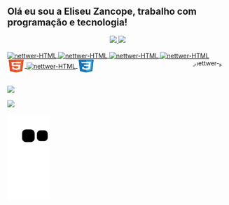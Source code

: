 ## Olá eu sou a Eliseu Zancope, trabalho com programação e tecnologia!
<div align="center">
  <a href="https://github.com/nettwer">
  <img height="180em" src="https://github-readme-stats.vercel.app/api?username=nettwer&show_icons=true&theme=dracula&include_all_commits=true&count_private=true"/>
  <img height="180em" src="https://github-readme-stats.vercel.app/api/top-langs/?username=nettwer&layout=compact&langs_count=7&theme=dracula"/>
</div>
<div style="display: inline_block"><br>

  <img align="center" alt="nettwer-HTML" height="30" width="40" src="https://cdn.jsdelivr.net/gh/devicons/devicon/icons/wordpress/wordpress-original.svg" />
  <img align="center" alt="nettwer-HTML" height="30" width="40" src="https://cdn.jsdelivr.net/gh/devicons/devicon/icons/php/php-original.svg" />
  <img align="center" alt="nettwer-HTML" height="30" width="40" src="https://cdn.jsdelivr.net/gh/devicons/devicon/icons/flutter/flutter-original.svg" />
  <img align="center" alt="nettwer-HTML" height="30" width="40" src="https://cdn.jsdelivr.net/gh/devicons/devicon/icons/android/android-original.svg" />
  <img align="center" alt="nettwer-HTML" height="30" width="40" src="https://raw.githubusercontent.com/devicons/devicon/master/icons/html5/html5-original.svg">
  <img align="center" alt="nettwer-HTML" height="30" width="40" src="https://cdn.jsdelivr.net/gh/devicons/devicon/icons/bootstrap/bootstrap-plain-wordmark.svg" />
  <img align="center" alt="nettwer-HTML" height="30" width="40" src="https://raw.githubusercontent.com/devicons/devicon/master/icons/css3/css3-original.svg">
 
  <img align="right" alt="nettwer-pic" height="150" style="border-radius:50px;" src="https://media.discordapp.net/attachments/639956127056134178/890373478988013628/Publicacoes_Instagram_1_1.png?width=676&height=676">
</div>
  
  ##
 
<div> 
 
  <a href="https://instagram.com/app.prog" target="_blank"><img src="https://img.shields.io/badge/-Instagram-%23E4405F?style=for-the-badge&logo=instagram&logoColor=white" target="_blank"></a>

 
  <a href = "mailto:ebzancope@gmail.com"><img src="https://img.shields.io/badge/-Gmail-%23333?style=for-the-badge&logo=gmail&logoColor=white" target="_blank"></a>
  
 
  ![Snake animation](https://github.com/rafaballerini/rafaballerini/blob/output/github-contribution-grid-snake.svg)
 
</div>
